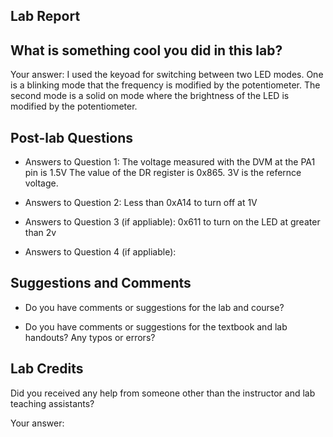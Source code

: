 ##  Lab Report ##

What is something cool you did in this lab?
-----------
Your answer: I used the keyoad for switching between two LED modes. One is a blinking mode that the frequency is modified
by the potentiometer. The second mode is a solid on mode where the brightness of the LED is modified by the potentiometer.


Post-lab Questions
-------

* Answers to Question 1:
The voltage measured with the DVM at the PA1 pin is 1.5V
The value of the DR register is 0x865.
3V is the refernce voltage.

* Answers to Question 2:
Less than 0xA14 to turn off at 1V

* Answers to Question 3 (if appliable):
0x611 to turn on the LED at greater than 2v

* Answers to Question 4 (if appliable):


Suggestions and Comments
-------

* Do you have comments or suggestions for the lab and course?


* Do you have comments or suggestions for the textbook and lab handouts? Any typos or errors?



Lab Credits
-------
Did you received any help from someone other than the instructor and lab teaching assistants?

Your answer: 



